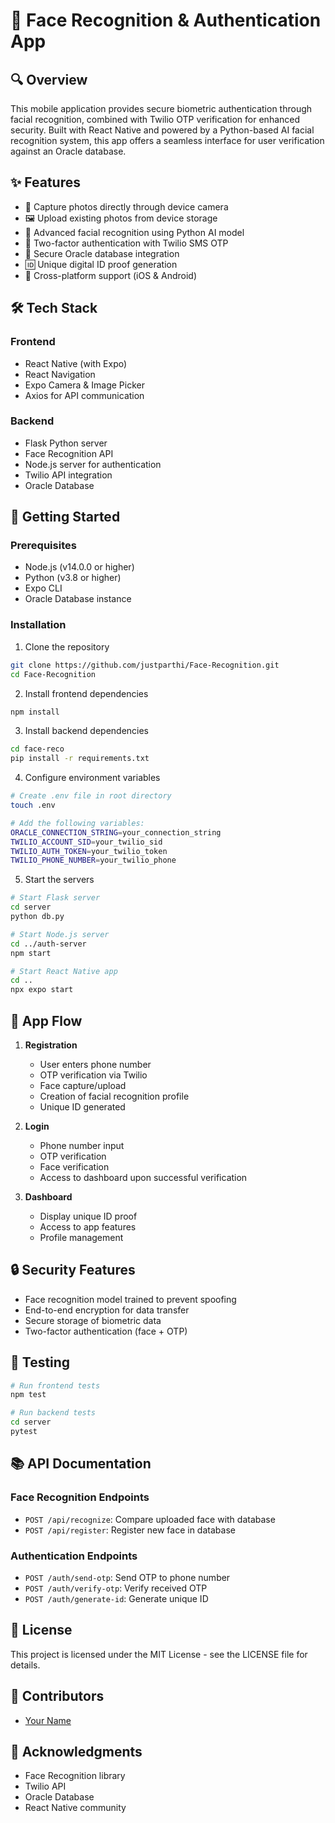 # 📱 Face Recognition & Authentication App

## 🔍 Overview

This mobile application provides secure biometric authentication through facial recognition, combined with Twilio OTP verification for enhanced security. Built with React Native and powered by a Python-based AI facial recognition system, this app offers a seamless interface for user verification against an Oracle database.

## ✨ Features

- 📸 Capture photos directly through device camera
- 🖼️ Upload existing photos from device storage
- 👤 Advanced facial recognition using Python AI model
- 🔐 Two-factor authentication with Twilio SMS OTP
- 💾 Secure Oracle database integration
- 🆔 Unique digital ID proof generation
- 📱 Cross-platform support (iOS & Android)

## 🛠️ Tech Stack

### Frontend
- React Native (with Expo)
- React Navigation
- Expo Camera & Image Picker
- Axios for API communication

### Backend
- Flask Python server
- Face Recognition API
- Node.js server for authentication
- Twilio API integration
- Oracle Database

## 🚀 Getting Started

### Prerequisites
- Node.js (v14.0.0 or higher)
- Python (v3.8 or higher)
- Expo CLI
- Oracle Database instance

### Installation

1. Clone the repository
```bash
git clone https://github.com/justparthi/Face-Recognition.git
cd Face-Recognition
```

2. Install frontend dependencies
```bash
npm install
```

3. Install backend dependencies
```bash
cd face-reco
pip install -r requirements.txt
```

4. Configure environment variables
```bash
# Create .env file in root directory
touch .env

# Add the following variables:
ORACLE_CONNECTION_STRING=your_connection_string
TWILIO_ACCOUNT_SID=your_twilio_sid
TWILIO_AUTH_TOKEN=your_twilio_token
TWILIO_PHONE_NUMBER=your_twilio_phone
```

5. Start the servers
```bash
# Start Flask server
cd server
python db.py

# Start Node.js server
cd ../auth-server
npm start

# Start React Native app
cd ..
npx expo start
```

## 📱 App Flow

1. **Registration**
   - User enters phone number
   - OTP verification via Twilio
   - Face capture/upload
   - Creation of facial recognition profile
   - Unique ID generated

2. **Login**
   - Phone number input
   - OTP verification
   - Face verification
   - Access to dashboard upon successful verification

3. **Dashboard**
   - Display unique ID proof
   - Access to app features
   - Profile management

## 🔒 Security Features

- Face recognition model trained to prevent spoofing
- End-to-end encryption for data transfer
- Secure storage of biometric data
- Two-factor authentication (face + OTP)

## 🧪 Testing

```bash
# Run frontend tests
npm test

# Run backend tests
cd server
pytest
```

## 📚 API Documentation

### Face Recognition Endpoints
- `POST /api/recognize`: Compare uploaded face with database
- `POST /api/register`: Register new face in database

### Authentication Endpoints
- `POST /auth/send-otp`: Send OTP to phone number
- `POST /auth/verify-otp`: Verify received OTP
- `POST /auth/generate-id`: Generate unique ID

## 📝 License

This project is licensed under the MIT License - see the LICENSE file for details.

## 👥 Contributors

- [Your Name](https://github.com/yourusername)

## 🙏 Acknowledgments

- Face Recognition library
- Twilio API
- Oracle Database
- React Native community
